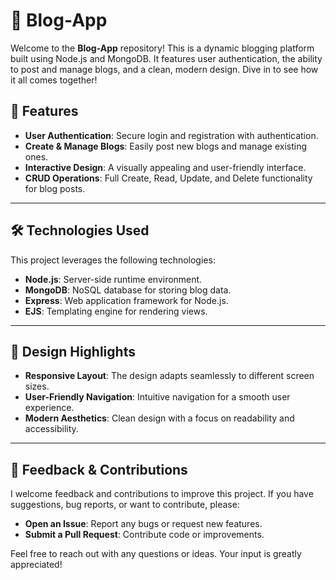 # 📝 Blog-App

Welcome to the **Blog-App** repository! This is a dynamic blogging platform built using Node.js and MongoDB. It features user authentication, the ability to post and manage blogs, and a clean, modern design. Dive in to see how it all comes together!

## 🌟 Features

- **User Authentication**: Secure login and registration with authentication.
- **Create & Manage Blogs**: Easily post new blogs and manage existing ones.
- **Interactive Design**: A visually appealing and user-friendly interface.
- **CRUD Operations**: Full Create, Read, Update, and Delete functionality for blog posts.

---

## 🛠️ Technologies Used

This project leverages the following technologies:

- **Node.js**: Server-side runtime environment.
- **MongoDB**: NoSQL database for storing blog data.
- **Express**: Web application framework for Node.js.
- **EJS**: Templating engine for rendering views.

---

## 🎨 Design Highlights

- **Responsive Layout**: The design adapts seamlessly to different screen sizes.
- **User-Friendly Navigation**: Intuitive navigation for a smooth user experience.
- **Modern Aesthetics**: Clean design with a focus on readability and accessibility.

---

## 💬 Feedback & Contributions

I welcome feedback and contributions to improve this project. If you have suggestions, bug reports, or want to contribute, please:

- **Open an Issue**: Report any bugs or request new features.
- **Submit a Pull Request**: Contribute code or improvements.

Feel free to reach out with any questions or ideas. Your input is greatly appreciated!
